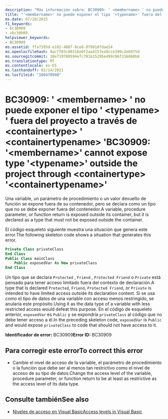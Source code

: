 ```yaml
---
description: "Más información sobre: BC30909: ' <membername> ' no puede exponer el tipo ' <typename> ' fuera del proyecto a través de <containertype> ' <containertypename> '"
title: "'<membername>' no puede exponer el tipo '<typename>' fuera del proyecto mediante <containertype> '<containertypename>'"
ms.date: 07/20/2015
f1_keywords:
- bc30909
- vbc30909
helpviewer_keywords:
- BC30909
ms.assetid: ffa7395d-e182-4087-8ce8-079810fdae54
ms.openlocfilehash: 8acff03c80316e0f2aa4157ea9cce399c2e6975d
ms.sourcegitcommit: 10e719780594efc781b15295e499c66f316068b8
ms.translationtype: MT
ms.contentlocale: es-ES
ms.lasthandoff: 02/14/2021
ms.locfileid: "100470998"
---
```

# <a name="bc30909-membername-cannot-expose-type-typename-outside-the-project-through-containertype-containertypename"></a><span data-ttu-id="b745c-103">BC30909: ' \<membername> ' no puede exponer el tipo ' \<typename> ' fuera del proyecto a través de \<containertype> ' \<containertypename> '</span><span class="sxs-lookup"><span data-stu-id="b745c-103">BC30909: '\<membername>' cannot expose type '\<typename>' outside the project through \<containertype> '\<containertypename>'</span></span>

<span data-ttu-id="b745c-104">Una variable, un parámetro de procedimiento o un valor devuelto de función se expone fuera de su contenedor, pero se declara como un tipo que no se debe exponer fuera del contenedor.</span><span class="sxs-lookup"><span data-stu-id="b745c-104">A variable, procedure parameter, or function return is exposed outside its container, but it is declared as a type that must not be exposed outside the container.</span></span>

 <span data-ttu-id="b745c-105">El código esqueleto siguiente muestra una situación que genera este error.</span><span class="sxs-lookup"><span data-stu-id="b745c-105">The following skeleton code shows a situation that generates this error.</span></span>

```vb
Private Class privateClass
End Class
Public Class mainClass
    Public exposedVar As New privateClass
End Class
```

 <span data-ttu-id="b745c-106">Un tipo que se declara `Protected` , `Friend` , `Protected Friend` o `Private` está pensado para tener acceso limitado fuera del contexto de declaración.</span><span class="sxs-lookup"><span data-stu-id="b745c-106">A type that is declared `Protected`, `Friend`, `Protected Friend`, or `Private` is intended to have limited access outside its declaration context.</span></span> <span data-ttu-id="b745c-107">Si se usa como el tipo de datos de una variable con acceso menos restringido, se anularía este propósito.</span><span class="sxs-lookup"><span data-stu-id="b745c-107">Using it as the data type of a variable with less restricted access would defeat this purpose.</span></span> <span data-ttu-id="b745c-108">En el código de esqueleto anterior, `exposedVar` es `Public` y se expondría `privateClass` al código que no debe tener acceso a él.</span><span class="sxs-lookup"><span data-stu-id="b745c-108">In the preceding skeleton code, `exposedVar` is `Public` and would expose `privateClass` to code that should not have access to it.</span></span>

 <span data-ttu-id="b745c-109">**Identificador de error:** BC30909</span><span class="sxs-lookup"><span data-stu-id="b745c-109">**Error ID:** BC30909</span></span>

## <a name="to-correct-this-error"></a><span data-ttu-id="b745c-110">Para corregir este error</span><span class="sxs-lookup"><span data-stu-id="b745c-110">To correct this error</span></span>

- <span data-ttu-id="b745c-111">Cambie el nivel de acceso de la variable, el parámetro de procedimiento o la función que debe ser al menos tan restrictivo como el nivel de acceso de su tipo de datos.</span><span class="sxs-lookup"><span data-stu-id="b745c-111">Change the access level of the variable, procedure parameter, or function return to be at least as restrictive as the access level of its data type.</span></span>

## <a name="see-also"></a><span data-ttu-id="b745c-112">Consulte también</span><span class="sxs-lookup"><span data-stu-id="b745c-112">See also</span></span>

- [<span data-ttu-id="b745c-113">Niveles de acceso en Visual Basic</span><span class="sxs-lookup"><span data-stu-id="b745c-113">Access levels in Visual Basic</span></span>](../../programming-guide/language-features/declared-elements/access-levels.md)
